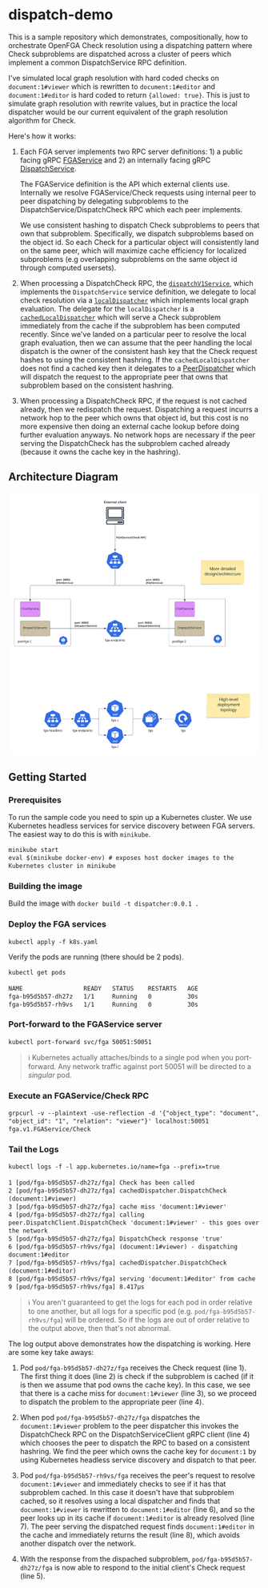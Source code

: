 # dispatch-demo
This is a sample repository which demonstrates, compositionally, how to orchestrate OpenFGA Check resolution using a dispatching pattern where Check subproblems are dispatched across a cluster of peers which implement a common DispatchService RPC definition.

I've simulated local graph resolution with hard coded checks on `document:1#viewer` which is rewritten to `document:1#editor` and `document:1#editor` is hard coded to return `{allowed: true}`. This is just to simulate graph resolution with rewrite values, but in practice the local dispatcher would be our current equivalent of the graph resolution algorithm for Check.

Here's how it works:
1. Each FGA server implements two RPC server definitions: 1) a public facing gRPC [FGAService](./proto/fga/v1/fga_service.proto) and 2) an internally facing gRPC [DispatchService](./proto/dispatch/v1/dispatch_service.proto).

   The FGAService definition is the API which external clients use. Internally we resolve FGAService/Check requests using internal peer to peer dispatching by delegating subproblems to the DispatchService/DispatchCheck RPC which each peer implements.

   We use consistent hashing to dispatch Check subproblems to peers that own that subproblem. Specifically, we dispatch subproblems based on the object id. So each Check for a particular object will consistently land on the same peer, which will maximize cache efficiency for localized subproblems (e.g overlapping subproblems on the same object id through computed usersets).

2. When processing a DispatchCheck RPC, the [`dispatchV1Service`](https://github.com/jon-whit/dispatch-demo/blob/be3de5add232d88732708e94185880d2b2dc8a08/main.go#L59), which implements the `DispatchService` service definition, we delegate to local check resolution via a [`localDispatcher`](https://github.com/jon-whit/dispatch-demo/blob/be3de5add232d88732708e94185880d2b2dc8a08/dispatch/local/local.go) which implements local graph evaluation. The delegate for the `localDispatcher` is a [`cachedLocalDispatcher`](https://github.com/jon-whit/dispatch-demo/blob/be3de5add232d88732708e94185880d2b2dc8a08/dispatch/cached/cached.go) which will serve a Check subproblem immediately from the cache if the subproblem has been computed recently. Since we've landed on a particular peer to resolve the local graph evaluation, then we can assume that the peer handling the local dispatch is the owner of the consistent hash key that the Check request hashes to using the consistent hashring. If the `cachedLocalDispatcher` does not find a cached key then it delegates to a [PeerDispatcher](https://github.com/jon-whit/dispatch-demo/blob/be3de5add232d88732708e94185880d2b2dc8a08/dispatch/peer/dispatcher.go) which will dispatch the request to the appropriate peer that owns that subproblem based on the consistent hashring.

3. When processing a DispatchCheck RPC, if the request is not cached already, then we redispatch the request. Dispatching a request incurrs a network hop to the peer which owns that object id, but this cost is no more expensive then doing an external cache lookup before doing further evaluation anyways. No network hops are necessary if the peer serving the DispatchCheck has the subproblem cached already (because it owns the cache key in the hashring).

## Architecture Diagram
![dispatch-diagram](./assets/Dispatch%20Cluster%20Topology.png "Dispatch Cluster Topology")

## Getting Started

### Prerequisites
To run the sample code you need to spin up a Kubernetes cluster. We use Kubernetes headless services for service discovery between FGA servers. The easiest way to do this is with `minikube`.

```shell
minikube start
eval $(minikube docker-env) # exposes host docker images to the Kubernetes cluster in minikube
```

### Building the image
Build the image with `docker build -t dispatcher:0.0.1 .`

### Deploy the FGA services
```shell
kubectl apply -f k8s.yaml
```

Verify the pods are running (there should be 2 pods).
```shell
kubectl get pods

NAME                 READY   STATUS    RESTARTS   AGE
fga-b95d5b57-dh27z   1/1     Running   0          30s
fga-b95d5b57-rh9vs   1/1     Running   0          30s
```

### Port-forward to the FGAService server
```shell
kubectl port-forward svc/fga 50051:50051
```
> ℹ️ Kubernetes actually attaches/binds to a single pod when you port-forward. Any network traffic against port 50051 will be directed to a _singular_ pod.

### Execute an FGAService/Check RPC
```shell
grpcurl -v --plaintext -use-reflection -d '{"object_type": "document", "object_id": "1", "relation": "viewer"}' localhost:50051 fga.v1.FGAService/Check
```

### Tail the Logs
```shell
kubectl logs -f -l app.kubernetes.io/name=fga --prefix=true

1 [pod/fga-b95d5b57-dh27z/fga] Check has been called
2 [pod/fga-b95d5b57-dh27z/fga] cachedDispatcher.DispatchCheck (document:1#viewer)
3 [pod/fga-b95d5b57-dh27z/fga] cache miss 'document:1#viewer'
4 [pod/fga-b95d5b57-dh27z/fga] calling peer.DispatchClient.DispatchCheck 'document:1#viewer' - this goes over the network
5 [pod/fga-b95d5b57-dh27z/fga] DispatchCheck response 'true'
6 [pod/fga-b95d5b57-rh9vs/fga] (document:1#viewer) - dispatching document:1#editor
7 [pod/fga-b95d5b57-rh9vs/fga] cachedDispatcher.DispatchCheck (document:1#editor)
8 [pod/fga-b95d5b57-rh9vs/fga] serving 'document:1#editor' from cache
9 [pod/fga-b95d5b57-rh9vs/fga] 8.417µs
```
> ℹ️ You aren't guaranteed to get the logs for each pod in order relative to one another, but all logs for a specific pod (e.g. `pod/fga-b95d5b57-rh9vs/fga`) will be ordered. So if the logs are out of order relative to the output above, then that's not abnormal.

The log output above demonstrates how the dispatching is working. Here are some key take aways:

1. Pod `pod/fga-b95d5b57-dh27z/fga` receives the Check request (line 1). The first thing it does (line 2) is check if the subproblem is cached (if it is then we assume that pod owns the cache key). In this case, we see that there is a cache miss for `document:1#viewer` (line 3), so we proceed to dispatch the problem to the appropriate peer (line 4).

2. When pod `pod/fga-b95d5b57-dh27z/fga` dispatches the `document:1#viewer` problem to the peer dispatcher this invokes the DispatchCheck RPC on the DispatchServiceClient gRPC client (line 4) which chooses the peer to dispatch the RPC to based on a consistent hashring. We find the peer which owns the cache key for `document:1` by using Kubernetes headless service discovery and dispatch to that peer.

3. Pod `pod/fga-b95d5b57-rh9vs/fga` receives the peer's request to resolve `document:1#viewer` and immediately checks to see if it has that subproblem cached. In this case it doesn't have that subproblem cached, so it resolves using a local dispatcher and finds that `document:1#viewer` is rewritten to `document:1#editor` (line 6), and so the peer looks up in its cache if `document:1#editor` is already resolved (line 7). The peer serving the dispatched request finds `document:1#editor` in the cache and immediately returns the result (line 8), which avoids another dispatch over the network.

4. With the response from the dispached subproblem, `pod/fga-b95d5b57-dh27z/fga` is now able to respond to the initial client's Check request (line 5).